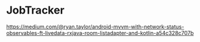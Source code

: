 # JobTracker
https://medium.com/@ryan.taylor/android-mvvm-with-network-status-observables-ft-livedata-rxjava-room-listadapter-and-kotlin-a54c328c707b
